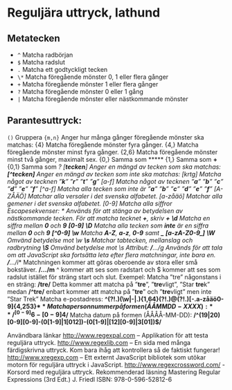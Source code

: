 # Reguljära uttryck, lathund

## Metatecken

* ```^``` Matcha radbörjan 
* ```$``` Matcha radslut 
* ```.``` Matcha ett godtyckligt tecken 
* ```\*``` Matcha föregående mönster 0, 1 eller flera gånger 
* ```+``` Matcha föregående mönster 1 eller flera gånger 
* ```?``` Matcha föregående mönster 0 eller 1 gång 
* ```|``` Matcha föregående mönster eller nästkommande mönster

## Parantesuttryck: 
```()``` Gruppera 
```{m,n}``` Anger hur många gånger föregående mönster ska matchas: 
{4} Matcha föregående mönster fyra gånger. 
{4,} Matcha föregående mönster minst fyra gånger. 
{2,6} Matcha föregående mönster minst två gånger, maximalt sex. 
{0,} Samma som ***** {1,} Samma som **+** 
{0,1} Samma som **? 
**[**tecken**] Anger en mängd av tecken som ska matchas: 
**[^**tecken**]** Anger en mängd av tecken som inte ska matchas: 
[krtg] Matcha något av tecknen ”**k**” ”**r**” ”**t**” ”**g**” 
[a-f] Matcha något av tecknen ”**a**” ”**b**” ”**c**” ”**d**” ”**e**” ”**f**” 
[^a-f] Matcha alla tecken som inte är ”**a**” ”**b**” ”**c**” ”**d**” ”**e**” ”**f**” 
[A-ZÅÄÖ] Matchar alla versaler i det svenska alfabetet. 
[a-zåäö] Matchar alla gemener i det svenska alfabetet. 
[0-9] Matcha alla siffror 
Escapesekvenser: 
**\** Används för att stänga av betydelsen av nästkommande tecken. 
För att matcha tecknet **+**, skriv **\+** 
**\d** Matcha en siffra mellan **0** och **9** **[0-9]** 
**\D** Matcha alla tecken som **inte** är en siffra mellan **0** och **9** **[^0-9]** 
**\w** Matcha **A-Z**, **a-z**, **0-9** samt **_** **[a-zA-Z0-9_]** 
**\W** Omvänd betydelse mot \w 
**\s** Matchar tabtecken, mellanslag och radbrytning 
**\S** Omvänd betydelse mot \s 
Attribut: 
**/**...**/g** Används för att tala om att JavaScript ska fortsätta leta efter flera matchningar, inte bara en. 
**/**...**/i** Matchningen kommer att göras oberoende av stora eller små bokstäver. 
**/.../m** ^ kommer att ses som radstart och $ kommer att ses som radslut istället för sträng start och slut.
Exempel: 
Matcha ”tre” någonstans i en sträng: 
**/tre/** 
Detta kommer att matcha på ”**tre**”, ”**tre**vligt”, ”Star **tre**k” medan 
**/^tre/** enbart kommer att matcha på ”**tre**” och ”**tre**vligt” men inte ”Star Trek” 
Matcha e-postadress: 
**^(?!\.)(\w|-|\.){1,64}(?!\.)@(?!\.)[-.a-zåäö0-9]{4,253}$**
Matcha personnummer på formen (ÅÅMMDD-XXXX): 
**/^[0-9]{6}-[0-9]{4}$/** 
Matcha datum på formen (ÅÅÅÅ-MM-DD): 
**/^(19|20)[0-9][0-9]-(0[1-9]|1[012])-(0[1-9]|[12][0-9]|3[01])$/**

Användbara länkar
http://www.regexpal.com – Applikation för att testa reguljära uttryck.
http://www.regexlib.com – En sida med många färdigskrivna uttryck. Kom bara ihåg att kontrollera så de faktiskt fungerar!
http://www.xregexp.com – Ett externt JavaScript bibliotek som utökar motorn för reguljära uttryck i JavaScript.
http://www.regexcrossword.com/ - Korsord med reguljära uttryck.
Rekommenderad läsning
Mastering Regular Expressions (3rd Edt.)
J. Friedl
ISBN: 978-0-596-52812-6